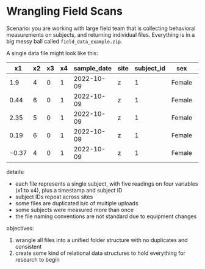 
# Wrangling Field Scans

Scenario: you are working with large field team that is collecting behavioral measurements on subjects, and returning individual files. Everything is in a big messy ball called `field_data_example.zip`.

A single data file might look like this:

| x1 | x2 | x3 | x4 | sample_date | site | subject_id | sex | age |
|----|----|----|----|-------------|------|------------|-----|-----|
| 1.9 | 4 | 0 | 1 | 2022-10-09 | z | 1 | Female | 33 |
| 0.44 | 6 | 0 | 1 | 2022-10-09 | z | 1 | Female | 33 |
| 2.35 | 5 | 0 | 1 | 2022-10-09 | z | 1 | Female | 33 |
| 0.19 | 6 | 0 | 1 | 2022-10-09 | z | 1 | Female | 33 |
| -0.37 | 4 | 0 | 1 | 2022-10-09 | z | 1 | Female | 33 |

details:
- each file represents a single subject, with five readings on four variables (x1 to x4), plus a timestamp and subject ID
- subject IDs repeat across sites
- some files are duplicated b/c of multiple uploads 
- some subjects were measured more than once
- the file naming conventions are not standard due to equipment changes

objectives:
1. wrangle all files into a unified folder structure with no duplicates and consistent 
2. create some kind of relational data structures to hold everything for research to begin
